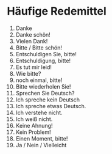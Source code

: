 # Häufige Redemittel

1. Danke
2. Danke schön!
3. Vielen Dank!
4. Bitte / Bitte schön!
5. Entschuldigen Sie, bitte!
6. Entschuldigung, bitte!
7. Es tut mir leid!
8. Wie bitte?
9. noch einmal, bitte!
10. Bitte wiederholen Sie!
11. Sprechen Sie Deutsch?
12. Ich spreche kein Deutsch
13. Ich spreche etwas Deutsch.
14. Ich verstehe nicht.
15. Ich weiß nicht.
16. Keine Ahnung!
17. Kein Problem!
18. Einen Moment, bitte!
19. Ja / Nein / Vielleicht